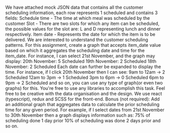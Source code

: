 We have attached mock JSON data that contains all the customer scheduling information,
each row represents 1 scheduled and contains 3 fields:
Schedule time - The time at which meal was scheduled by the customer
Slot - There are two slots for which any item can be scheduled, the possible values for the
slot are: L and D representing lunch and dinner respectively.
Item date - Represents the date for which the item is to be delivered.
We are interested to understand the customer scheduling patterns. For this assignment,
create a graph that accepts item_date value based on which it aggregates the scheduling
date and time for the item_date.
For instance, I can select 21st November, and the graph may display:
20th November: 5 Scheduled
19th November: 2 Scheduled
18th November: 2 Scheduled
Each date can further be expanded to display the time. For instance, if I click 20th November
then I can see:
9am to 12am -> 2 Scheduled
12am to 3pm -> 1 Scheduled
3pm to 6pm -> 0 Scheduled
6pm to 9pm -> 2 Scheduled
and so on, you can use any type of graph(or even two graphs) for this.
You're free to use any libraries to accomplish this task. Feel free to be creative with the data
organisation and the design. We use react (typescript), redux and SCSS for the front-end.
Bonus (not required):
Add an additional graph that aggregates data to calculate the prior scheduling time for any
given period. For example, if I select dates from 21st November to 30th November then a
graph displays information such as:
75% of scheduling done 1 day prior
10% of scheduling was done 2 days prior
and so on.

